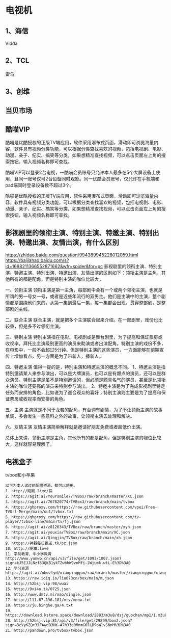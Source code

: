 # 电视机

## 1、海信
Vidda

## 2、TCL
雷鸟

## 3、创维

## 当贝市场

## 酷喵VIP
酷喵是优酷授权的正版TV端应用，软件采用瀑布式页面，滑动即可浏览海量内容，软件具有视频分类功能，可以根据分类查找喜欢的视频，包括电视剧、电影、动漫、亲子、纪实、搞笑等分类，如果想精准查找视频，可以点击页面左上角的搜索按钮，输入视频名称即可查找。

酷喵VIP可以登录2台电视，一酷喵会员账号只允许本人最多在5个大屏设备上使用，且同一账号仅可2台设备同时观影。同一优酷会员账号，仅允许在手机端和pad端同时登录设备数不超过3个。

酷喵是优酷授权的正版TV端应用，软件采用瀑布式页面，滑动即可浏览海量内容，软件具有视频分类功能，可以根据分类查找喜欢的视频，包括电视剧、电影、动漫、亲子、纪实、搞笑等分类，如果想精准查找视频，可以点击页面左上角的搜索按钮，输入视频名称即可查找。

## 影视剧里的领衔主演、特别主演、特邀主演、特别出演、特邀出演、友情出演，有什么区别
https://zhidao.baidu.com/question/994389945228012059.html
https://baijiahao.baidu.com/s?id=1688211366552871662&wfr=spider&for=pc
影视剧里的领衔主演、特别主演、特邀主演、特别出演、特邀出演、友情出演的区别如下：领衔主演是主角，其他所有的都是配角，但是特别主演的咖位比较大。

一、领衔主演
领衔主演是第一主角，每部剧中会有一个或两个领衔主演，也就是所谓的男一号女一号，或者是近些年流行的双男主。他们是主演中的主演，整个剧情都是围绕他们来的，从第一集到最后一集，每一集都会出现，贯穿整部剧，是整部剧的主线。

二、联合主演
联合主演，就是把多个主演联合起来介绍。在一部剧里，戏份也比较重，但是多不过领衔主演。

三、特别主演
特别主演指在电影、电视剧或是舞台剧里，为了提高和保证票房或收视率，拜托比主演级别更高的演员来助演或者出演配角。特别主演的戏份不多，在电影中，一般不会超过5分钟。但是特别主演的这些演员，一方面能够在前期宣传上增加看点，另一方面是为了带新人，捧新人。

四、特邀主演
值得一提的是，特别主演和特邀主演的概念不同。
1、特邀主演是指特别邀请某人来参与演出，可以是大牌演员，也可以是有爆点的演员，还可以是群众演员。特别主演是虽不是特别邀请的，但必须是颇具名气的演员，甚至是比领衔主演的咖位还要高的演员来特别参与演出。
2、特邀主演是为了完成影视剧里特定任务而安排的角色，比如说为了迎合观众的喜好；特别主演则主要是为了提高和保证票房或收视率而安排的角色。

五、主演
主演就是不同于龙套的配角，有台词有剧情，为了不让领衔主演的故事单调，多会发生一些意料之外的故事，让领衔主演去处理和解决。

六、友情主演
友情主演简单解释就是邀请好朋友免费或者超低价出演。

总体上来讲，领衔主演是主角，其他所有的都是配角，但是特别主演的咖位比较大，这样就容易理解了。

## 电视盒子
tvbox和小苹果

```
以下为本人试过的配置资源，都可以使用。
1．http://刚刚.live/猫
2．https://agit.ai/Yoursmile7/TVBox/raw/branch/master/XC.json
3．https://agit.ai/767820774/TVBox3/raw/branch/main/tvbox
4．https://ghproxy.com/https://raw.githubusercontent.com/vpei/Free-TVUrl-Merge/main/out/tvbox.txt
5．https://ghproxy.com/https://raw.githubusercontent.com/tv-player/tvbox-line/main/tv/fj.json
6．https://agit.ai/z8126343/TVBox/raw/branch/master/xyh.json
7．https://agit.ai/youxia/TVBox/raw/branch/main/XC.json
8．https://agit.ai/Qingjin/TVBox/raw/branch/main/xh.json
9．https://神器每日推送.tk/pz.json
10．http://肥猫.love
11．学前教育、中小学教育http://www.yunwp.cn/api/v3/file/get/1093/1007.json?sign=kJ5EJJLNzf63QKB1ykTZwbbW9vnMfi-2Wjumk-wtL-E%3D%3A0
12．学习资源https://agit.ai/nbwzlyd/xiaopingguo/raw/branch/master/xiaopingguo/xiaopingguo.json
13．https://raw.iqiq.io/liu673cn/box/main/m.json
14．http://52bsj.vip:98/wuai
15．http://9xi4o.tk/0725.json
16．http://www.dmtv.ml/mao/single.json
17．http://111.67.196.181/mtv/meow.txt
18．https://ju.binghe.ga/4.txt
19．https://download.kstore.space/download/2883/m3u8/dsj/guochan/mp1/1.m3u8
20．http://52bsj.vip:81/api/v3/file/get/29899/box2.json?sign=3cVyKZQr3lFAwdB3HK-A7h33e0MnmG6lLB9oWlvSNnM%3D%3A0
21．http://pandown.pro/tvbox/tvbox.json
```




